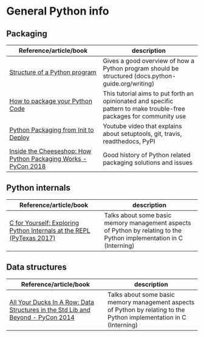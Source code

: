 # General Python info

## Packaging

| Reference/article/book | description  |
|--|--|
| [Structure of a Python program](https://docs.python-guide.org/writing/structure/) | Gives a good overview of how a Python program should be structured (docs.python-guide.org/writing) |
| [How to package your Python Code](https://python-packaging.readthedocs.io/en/latest/index.html) | This tutorial aims to put forth an opinionated and specific pattern to make trouble-free packages for community use |
| [Python Packaging from Init to Deploy](https://www.youtube.com/watch?v=4fzAMdLKC5k) | Youtube video that explains about setuptools, git, travis, readthedocs, PyPI |
| [Inside the Cheeseshop: How Python Packaging Works - PyCon 2018](https://www.youtube.com/watch?v=AQsZsgJ30AE) | Good history of Python related packaging solutions and issues |

## Python internals

| Reference/article/book | description  |
|--|--|
| [C for Yourself: Exploring Python Internals at the REPL (PyTexas 2017)](https://www.youtube.com/watch?v=zhvnyGd0n8Q) | Talks about some basic memory management aspects of Python by relating to the Python implementation in C (Interning) |


## Data structures

| Reference/article/book | description  |
|--|--|
| [All Your Ducks In A Row: Data Structures in the Std Lib and Beyond - PyCon 2014](https://www.youtube.com/watch?v=fYlnfvKVDoM) | Talks about some basic memory management aspects of Python by relating to the Python implementation in C (Interning) |


# 
<!--stackedit_data:
eyJoaXN0b3J5IjpbLTE3NDMwMzAxODEsLTQ2MTEwMDc0NiwtMT
EzMzUxMTYyOCwtNzY1NjYwMDU5LC0zMTA4NzYzNTUsOTcyNTIz
NzY3LC0xMTc3Njk4NzM5LC01NjMxODI0NywxNDg5ODM3NDUyLC
02MDE1OTg0NzEsMTM1OTEyMjgxM119
-->